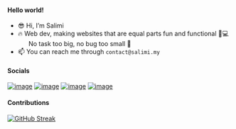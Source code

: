 #### Hello world!

- 😎 Hi, I’m Salimi<br />
- 🔥 Web dev, making websites that are equal parts fun and functional 🎉💻<br />
  &nbsp;&nbsp;&nbsp;&nbsp;&nbsp;&nbsp;No task too big, no bug too small 🐛
- 📫 You can reach me through `contact@salimi.my`

#### Socials

[![image](https://img.shields.io/badge/website-000000?style=for-the-badge&logo=About.me&logoColor=white)](https://www.salimi.my/)
[![image](https://img.shields.io/badge/Facebook-1877F2?style=for-the-badge&logo=facebook&logoColor=white)](https://www.facebook.com/mysalimi)
[![image](https://img.shields.io/badge/Instagram-E4405F?style=for-the-badge&logo=instagram&logoColor=white)](https://www.instagram.com/salimi.my/)
[![image](https://img.shields.io/badge/LinkedIn-0077B5?style=for-the-badge&logo=linkedin&logoColor=white)](https://www.linkedin.com/in/mohamad-salimi/)

#### Contributions
[![GitHub Streak](https://github-readme-streak-stats-gray-delta.vercel.app?user=salimi-my&theme=transparent&date_format=j%20M%5B%20Y%5D&mode=weekly)](https://git.io/streak-stats)

